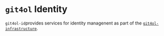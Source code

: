 # `git4ol` Identity

`git4ol-id`provides services for identity managenent as part of the [`git4ol-infrastructure`](//github.com/open-learning/git4ol-infrastructure).
